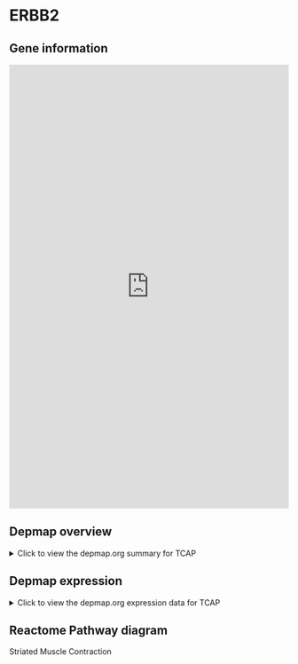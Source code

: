 <h1>ERBB2</h1>

<h2>Gene information</h2>
<iframe src="https://depmap.org/portal/gene/TCAP?tab=about" style="border:none;width:100%;height:800px"></iframe>

<h2>Depmap overview</h2>
<details>
  <summary>Click to view the depmap.org summary for TCAP</summary>
  <iframe src="https://depmap.org/portal/gene/TCAP?tab=overview" style="border:none;width:100%;height:800px"></iframe>
</details>

<h2>Depmap expression</h2>
<details>
  <summary>Click to view the depmap.org expression data for TCAP</summary>
  <iframe src="https://depmap.org/portal/gene/TCAP?tab=characterization" style="border:none;width:100%;height:800px"></iframe>
</details>



<h2>Reactome Pathway diagram</h2>
Striated Muscle Contraction
<div id="diagramHolder"></div>

<script>
    //Creating the Reactome Diagram widget
    //Take into account a proxy needs to be set up in your server side pointing to www.reactome.org
    function onReactomeDiagramReady(){  //This function is automatically called when the widget code is ready to be used
        var diagram = Reactome.Diagram.create({
            "placeHolder" : "diagramHolder",
            "width" : 900,
            "height" : 500
        });

        //Initialising it to the "Hemostasis" pathway
        diagram.loadDiagram("R-HSA-390522");

        //Adding different listeners

        diagram.onDiagramLoaded(function (loaded) {
            console.info("Loaded ", loaded);
            diagram.flagItems("BAD");
	    diagram.flagItems("Q92934");
            if (loaded == "R-HSA-390522") diagram.selectItem("R-HSA-390522");
        });

     }
</script>




